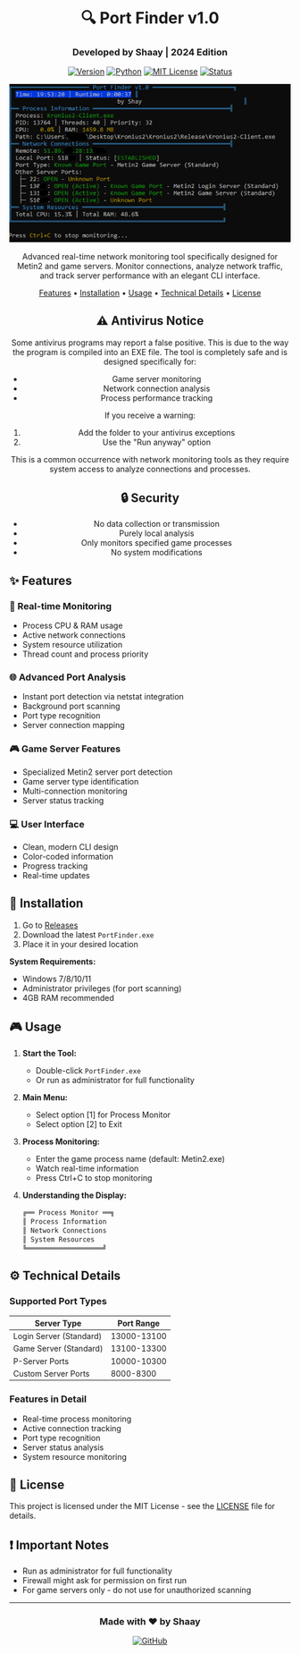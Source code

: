 <div align="center">

# 🔍 Port Finder v1.0

### Developed by Shaay | 2024 Edition

[![Version](https://img.shields.io/badge/version-2.0-blue.svg?style=for-the-badge)](https://github.com/ShayRed/Port-Finder)
[![Python](https://img.shields.io/badge/python-3.8+-blue.svg?style=for-the-badge&logo=python&logoColor=white)](https://www.python.org)
[![MIT License](https://img.shields.io/badge/license-MIT-green.svg?style=for-the-badge)](https://opensource.org/licenses/MIT)
[![Status](https://img.shields.io/badge/status-active-success.svg?style=for-the-badge)](https://github.com/ShayRed/Port-Finder)

<p align="center">
  <img src="Preview.png" alt="Port Finder Preview" width="800">
</p>

Advanced real-time network monitoring tool specifically designed for Metin2 and game servers. 
Monitor connections, analyze network traffic, and track server performance with an elegant CLI interface.

[Features](#-features) •
[Installation](#-installation) •
[Usage](#-usage) •
[Technical Details](#%EF%B8%8F-technical-details) •
[License](#-license)



## ⚠️ Antivirus Notice

Some antivirus programs may report a false positive. This is due to the way the program is compiled into an EXE file. The tool is completely safe and is designed specifically for:
- Game server monitoring
- Network connection analysis
- Process performance tracking

If you receive a warning:
1. Add the folder to your antivirus exceptions
2. Use the "Run anyway" option

This is a common occurrence with network monitoring tools as they require system access to analyze connections and processes.

## 🔒 Security

- No data collection or transmission
- Purely local analysis
- Only monitors specified game processes
- No system modifications

</div>

## ✨ Features

### 🔄 Real-time Monitoring
- Process CPU & RAM usage
- Active network connections
- System resource utilization
- Thread count and process priority

### 🌐 Advanced Port Analysis
- Instant port detection via netstat integration
- Background port scanning
- Port type recognition
- Server connection mapping

### 🎮 Game Server Features
- Specialized Metin2 server port detection
- Game server type identification
- Multi-connection monitoring
- Server status tracking

### 💻 User Interface
- Clean, modern CLI design
- Color-coded information
- Progress tracking
- Real-time updates

## 🚀 Installation

1. Go to [Releases](https://github.com/ShayRed/Port-Finder/releases)
2. Download the latest `PortFinder.exe`
3. Place it in your desired location

**System Requirements:**
- Windows 7/8/10/11
- Administrator privileges (for port scanning)
- 4GB RAM recommended

## 🎮 Usage

1. **Start the Tool:**
   - Double-click `PortFinder.exe`
   - Or run as administrator for full functionality

2. **Main Menu:**
   - Select option [1] for Process Monitor
   - Select option [2] to Exit

3. **Process Monitoring:**
   - Enter the game process name (default: Metin2.exe)
   - Watch real-time information
   - Press Ctrl+C to stop monitoring

4. **Understanding the Display:**
   ```
   ╔══ Process Monitor ══╗
   ║ Process Information
   ║ Network Connections
   ║ System Resources
   ╚═══════════════════╝
   ```

## ⚙️ Technical Details

### Supported Port Types
| Server Type | Port Range |
|------------|------------|
| Login Server (Standard) | 13000-13100 |
| Game Server (Standard) | 13100-13300 |
| P-Server Ports | 10000-10300 |
| Custom Server Ports | 8000-8300 |

### Features in Detail
- Real-time process monitoring
- Active connection tracking
- Port type recognition
- Server status analysis
- System resource monitoring

## 📄 License

This project is licensed under the MIT License - see the [LICENSE](LICENSE) file for details.

## ❗ Important Notes

- Run as administrator for full functionality
- Firewall might ask for permission on first run
- For game servers only - do not use for unauthorized scanning

---

<div align="center">

### Made with ❤️ by Shaay

[![GitHub](https://img.shields.io/badge/GitHub-Follow-blue.svg?style=for-the-badge&logo=github)](https://github.com/ShayRed)

</div>
